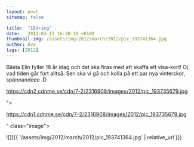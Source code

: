 ```yaml
---
layout: post
sitemap: false

title:  "18åring"
date:   2012-03-13 16:28:10 +0100
thumbnail-img: /assets/img/2012/march/2012/pic_193741364.jpg
author: Eva
tags: [2012]
---
```


Bästa Elin fyller 18 år idag och det ska firas med att skaffa ett visa-kort! Oj vad tiden går fort alltså. Sen ska vi gå och kolla på ett par nya vinterskor, spännandeee :D 

https://cdn2.cdnme.se/cdn/7-2/2316908/images/2012/pic_193735679.jpg

">

https://cdn1.cdnme.se/cdn/7-2/2316908/images/2012/pic_193735679.jpg

" class="image">

![]({{ '/assets/img/2012/march/2012/pic_193741364.jpg'  | relative_url }})

